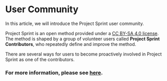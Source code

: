 # User Community

In this article, we will introduce the Project Sprint user community.

Project Sprint is an open method provided under a [CC BY-SA 4.0 license](https://projectsprint.org/LICENCE). The method is shaped by a group of volunteer users called **Project Sprint Contributors**, who repeatedly define and improve the method.

There are several ways for users to become proactively involved in Project Sprint as one of the contributors.

### For more information, please see [here](https://github.com/copilot-jp/project-sprint).
